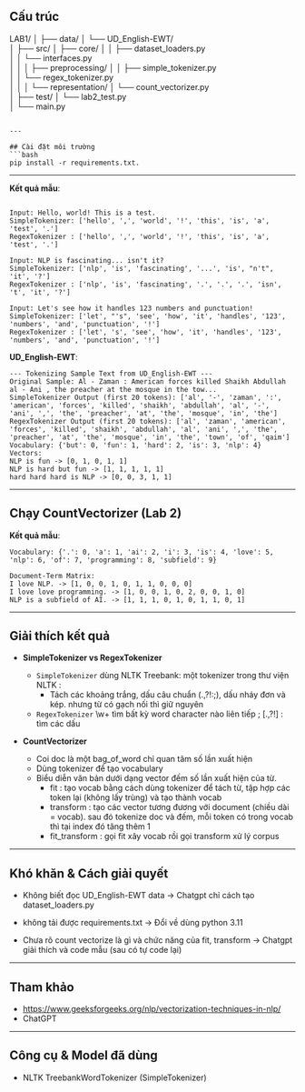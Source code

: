 

## Cấu trúc
LAB1/
│
├── data/
│   └── UD_English-EWT/               
│
├── src/
│   ├── core/
│   │   ├── dataset_loaders.py        
│   │   └── interfaces.py             
│   │
│   ├── preprocessing/
│   │   ├── simple_tokenizer.py       
│   │   └── regex_tokenizer.py        
│   │
│   └── representation/
│       └── count_vectorizer.py       
│
├── test/
│   └── lab2_test.py                  
│
└── main.py 
                        
```

---

## Cài đặt môi trường
```bash
pip install -r requirements.txt.
```

---

**Kết quả mẫu**:
```

Input: Hello, world! This is a test.
SimpleTokenizer: ['hello', ',', 'world', '!', 'this', 'is', 'a', 'test', '.']
RegexTokenizer : ['hello', ',', 'world', '!', 'this', 'is', 'a', 'test', '.']

Input: NLP is fascinating... isn't it?
SimpleTokenizer: ['nlp', 'is', 'fascinating', '...', 'is', "n't", 'it', '?']
RegexTokenizer : ['nlp', 'is', 'fascinating', '.', '.', '.', 'isn', 't', 'it', '?']

Input: Let's see how it handles 123 numbers and punctuation!
SimpleTokenizer: ['let', "'s", 'see', 'how', 'it', 'handles', '123', 'numbers', 'and', 'punctuation', '!']
RegexTokenizer : ['let', 's', 'see', 'how', 'it', 'handles', '123', 'numbers', 'and', 'punctuation', '!']

```

**UD_English-EWT**:
```
--- Tokenizing Sample Text from UD_English-EWT ---
Original Sample: Al - Zaman : American forces killed Shaikh Abdullah al - Ani , the preacher at the mosque in the tow...
SimpleTokenizer Output (first 20 tokens): ['al', '-', 'zaman', ':', 'american', 'forces', 'killed', 'shaikh', 'abdullah', 'al', '-', 'ani', ',', 'the', 'preacher', 'at', 'the', 'mosque', 'in', 'the']
RegexTokenizer Output (first 20 tokens): ['al', 'zaman', 'american', 'forces', 'killed', 'shaikh', 'abdullah', 'al', 'ani', ',', 'the', 'preacher', 'at', 'the', 'mosque', 'in', 'the', 'town', 'of', 'qaim']
Vocabulary: {'but': 0, 'fun': 1, 'hard': 2, 'is': 3, 'nlp': 4}
Vectors:
NLP is fun -> [0, 1, 0, 1, 1]
NLP is hard but fun -> [1, 1, 1, 1, 1]
hard hard hard is NLP -> [0, 0, 3, 1, 1]
```

---

## Chạy CountVectorizer (Lab 2)


**Kết quả mẫu**:
```
Vocabulary: {'.': 0, 'a': 1, 'ai': 2, 'i': 3, 'is': 4, 'love': 5, 'nlp': 6, 'of': 7, 'programming': 8, 'subfield': 9}

Document-Term Matrix:
I love NLP. -> [1, 0, 0, 1, 0, 1, 1, 0, 0, 0]
I love love programming. -> [1, 0, 0, 1, 0, 2, 0, 0, 1, 0]
NLP is a subfield of AI. -> [1, 1, 1, 0, 1, 0, 1, 1, 0, 1]
```

---

## Giải thích kết quả
- **SimpleTokenizer vs RegexTokenizer**  
  - `SimpleTokenizer` dùng NLTK Treebank: một tokenizer trong thư viện NLTK :
    - Tách các khoảng trắng, dấu câu chuẩn (.,?!:;), dấu nháy đơn và kép. nhưng từ có gạch nối thì giữ nguyên 
  - `RegexTokenizer` \w+ tìm bất kỳ word character nào liên tiếp ; [.,?!] : tìm các dấu  

- **CountVectorizer**  
  - Coi doc là một bag_of_word chỉ quan tâm số lần xuất hiện
  - Dùng tokenizer để tạo vocabulary  
  - Biểu diễn văn bản dưới dạng vector đếm số lần xuất hiện của từ.
    - fit : tạo vocab bằng cách dùng tokenizer để tách từ, tập hợp các token lại (không lấy trùng) và tạo thành vocab
    - transform : tạo các vector tương đương với document (chiều dài = vocab). sau đó tokenize doc và đếm, mỗi token có trong vocab thì tại index đó tăng thêm 1
    - fit_transform : gọi fit xây vocab rồi gọi transform xử lý corpus

---

## Khó khăn & Cách giải quyết
- Không biết đọc UD_English-EWT data 
-> Chatgpt chỉ cách tạo dataset_loaders.py

- không tải được requirements.txt
-> Đổi về dùng python 3.11 

- Chưa rõ count vectorize là gì và chức năng của fit, transform
-> Chatgpt giải thích và code mẫu (sau có tự code lại)

---

## Tham khảo
- https://www.geeksforgeeks.org/nlp/vectorization-techniques-in-nlp/
- ChatGPT
---

## Công cụ & Model đã dùng
- NLTK TreebankWordTokenizer (SimpleTokenizer)  

